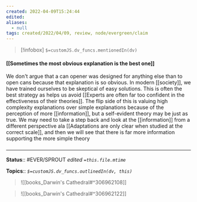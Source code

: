 ```yaml
---
created: 2022-04-09T15:24:44 
edited: 
aliases:
  - null
tags: created/2022/04/09, review, node/evergreen/claim
---
```

> [!infobox]
`$=customJS.dv_funcs.mentionedIn(dv)`

#### [[Sometimes the most obvious explanation is the best one]]

We don't argue that a can opener was designed for anything else than to open cans because that explanation is so obvious.
In modern [[society]], we have trained ourselves to be skeptical of easy solutions.
This is often the best strategy as helps us avoid
[[Experts are often far too confident in the effectiveness of their theories]].
The flip side of this is valuing high complexity explanations over simple explanations because of the perception of more [[information]],
but a self-evident theory may be just as true.
We may need to take a step back and look at the [[information]] from a different perspective
ala [[Adaptations are only clear when studied at the correct scale]],
and then we will see that there is far more information supporting the more simple theory

### <hr class="footnote"/>

**Status**:: #EVER/SPROUT
*edited `=this.file.mtime`*

**Topics**:: 
*`$=customJS.dv_funcs.outlinedIn(dv, this)`*


> ![[books_Darwin's Cathedral#^306962108]]

> ![[books_Darwin's Cathedral#^306962122]]
